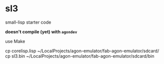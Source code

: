 # sl3

small-lisp starter code

**doesn't compile (yet) with `agondev`**

use Make

cp corelisp.lisp ~/LocalProjects/agon-emulator/fab-agon-emulator/sdcard/
cp sl3.bin ~/LocalProjects/agon-emulator/fab-agon-emulator/sdcard/bin

